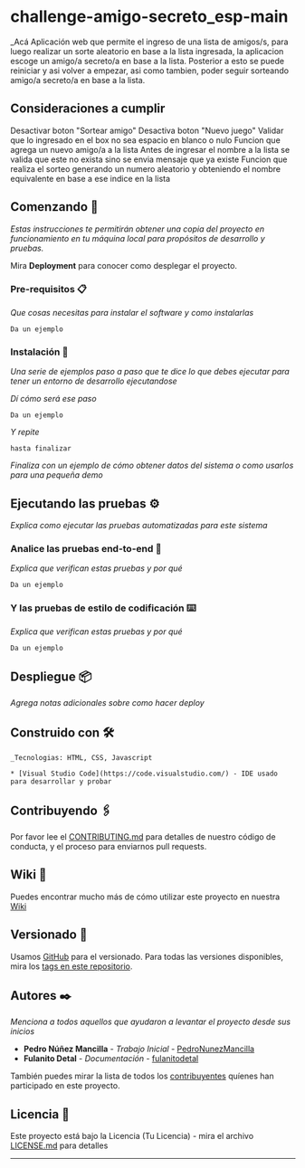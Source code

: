 # challenge-amigo-secreto_esp-main

_Acá 
Aplicación web que permite el ingreso de una lista de amigos/s, para luego realizar un sorte aleatorio en base 
a la lista ingresada, la aplicacion escoge un amigo/a secreto/a en base a la lista. Posterior a esto se puede 
reiniciar y asi volver a empezar, asi como tambien, poder seguir sorteando amigo/a secreto/a en 
base a la lista.

Consideraciones a cumplir
-------------------------
Desactivar boton "Sortear amigo"
Desactiva boton "Nuevo juego"
Validar que lo ingresado en el box no sea espacio en blanco o nulo
Funcion que agrega un nuevo amigo/a a la lista
Antes de ingresar el nombre a la lista se valida que este no exista sino se envia mensaje que ya existe
Funcion que realiza el sorteo generando un numero aleatorio y obteniendo el nombre equivalente
en base a ese indice en la lista

## Comenzando 🚀

_Estas instrucciones te permitirán obtener una copia del proyecto en funcionamiento en tu máquina local para propósitos de desarrollo y pruebas._

Mira **Deployment** para conocer como desplegar el proyecto.


### Pre-requisitos 📋

_Que cosas necesitas para instalar el software y como instalarlas_

```
Da un ejemplo
```

### Instalación 🔧

_Una serie de ejemplos paso a paso que te dice lo que debes ejecutar para tener un entorno de desarrollo ejecutandose_

_Dí cómo será ese paso_

```
Da un ejemplo
```

_Y repite_

```
hasta finalizar
```

_Finaliza con un ejemplo de cómo obtener datos del sistema o como usarlos para una pequeña demo_

## Ejecutando las pruebas ⚙️

_Explica como ejecutar las pruebas automatizadas para este sistema_

### Analice las pruebas end-to-end 🔩

_Explica que verifican estas pruebas y por qué_

```
Da un ejemplo
```

### Y las pruebas de estilo de codificación ⌨️

_Explica que verifican estas pruebas y por qué_

```
Da un ejemplo
```

## Despliegue 📦

_Agrega notas adicionales sobre como hacer deploy_

## Construido con 🛠️

	_Tecnologias: HTML, CSS, Javascript

	* [Visual Studio Code](https://code.visualstudio.com/) - IDE usado para desarrollar y probar

## Contribuyendo 🖇️

Por favor lee el [CONTRIBUTING.md](https://gist.github.com/villanuevand/xxxxxx) para detalles de nuestro código de conducta, y el proceso para enviarnos pull requests.

## Wiki 📖

Puedes encontrar mucho más de cómo utilizar este proyecto en nuestra [Wiki](https://github.com/tu/proyecto/wiki)

## Versionado 📌

Usamos [GitHub](https://github.com/) para el versionado. Para todas las versiones disponibles, mira los [tags en este repositorio](https://github.com/tu/proyecto/tags).

## Autores ✒️

_Menciona a todos aquellos que ayudaron a levantar el proyecto desde sus inicios_

* **Pedro Núñez Mancilla** - *Trabajo Inicial* - [PedroNunezMancilla](https://github.com/PedroNunezMancilla)
* **Fulanito Detal** - *Documentación* - [fulanitodetal](#fulanito-de-tal)

También puedes mirar la lista de todos los [contribuyentes](https://github.com/your/project/contributors) quíenes han participado en este proyecto. 

## Licencia 📄

Este proyecto está bajo la Licencia (Tu Licencia) - mira el archivo [LICENSE.md](LICENSE.md) para detalles



---


